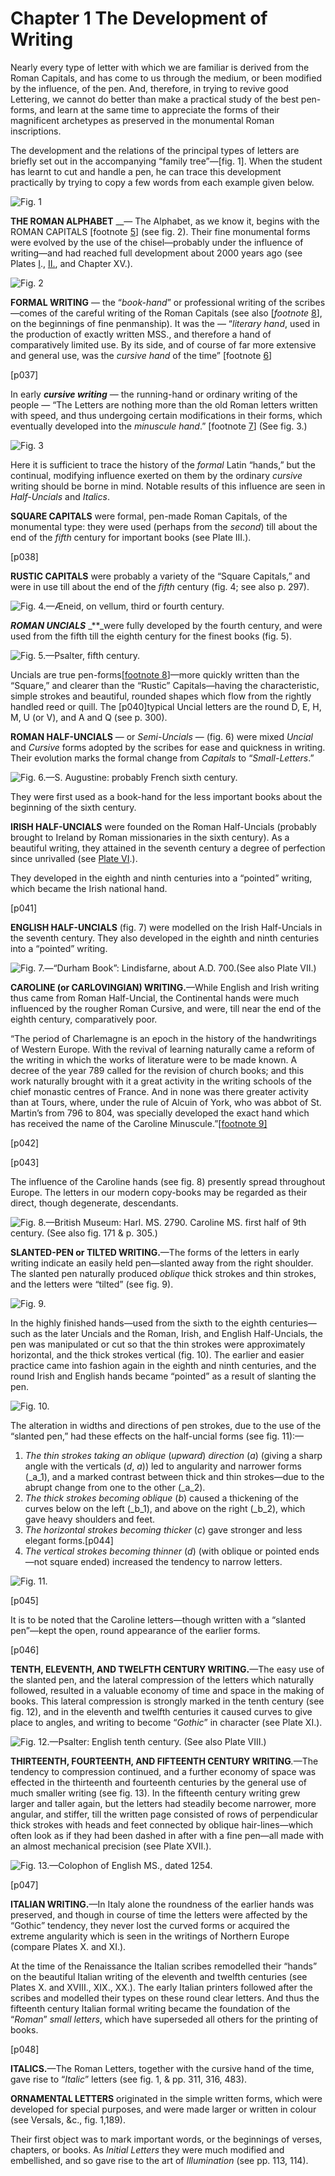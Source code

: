 # Chapter 1 The Development of Writing

Nearly every type of letter with which we are familiar is derived from the Roman Capitals, and has come to us through the medium, or been modified by the influence, of the pen. And, therefore, in trying to revive good Lettering, we cannot do better than make a practical study of the best pen-forms, and learn at the same time to appreciate the forms of their magnificent archetypes as preserved in the monumental Roman inscriptions.

The development and the relations of the principal types of letters are briefly set out in the accompanying “family tree”—\[fig. 1\]. When the student has learnt to cut and handle a pen, he can trace this development practically by trying to copy a few words from each example given below.

![Fig. 1](../.gitbook/assets/i024.jpg)

**THE ROMAN ALPHABET** \_\_— The Alphabet, as we know it, begins with the ROMAN CAPITALS \[footnote [5](../footnotes-f/footnotes-to-part-i.md)\] \(see fig. 2\). Their fine monumental forms were evolved by the use of the chisel—probably under the influence of writing—and had reached full development about 2000 years ago \(see Plates [I](../collotype-plates/plate-i.md)., [II.](http://www.gutenberg.org/files/47089/47089-h/47089-h.htm#plate02), and Chapter XV.\).

![Fig. 2](../.gitbook/assets/i036-figure002.jpg)

**FORMAL WRITING** — the “_book-hand_” or professional writing of the scribes—comes of the careful writing of the Roman Capitals \(see also \[_footnote_ [8](../footnotes-f/footnotes-to-part-i.md)\], on the beginnings of fine penmanship\). It was the — “_literary hand_, used in the production of exactly written MSS., and therefore a hand of comparatively limited use. By its side, and of course of far more extensive and general use, was the _cursive hand_ of the time” \[footnote [6](../footnotes-f/footnotes-to-part-i.md)\]

\[p037\]

In early _**cursive writing**_ — the running-hand or ordinary writing of the people — “The Letters are nothing more than the old Roman letters written with speed, and thus undergoing certain modifications in their forms, which eventually developed into the _minuscule hand_.” \[footnote [7](../footnotes-f/footnotes-to-part-i.md)\] \(See fig. 3.\)

![Fig. 3](../.gitbook/assets/i037-figure003.jpg)

Here it is sufficient to trace the history of the _formal_ Latin “hands,” but the continual, modifying influence exerted on them by the ordinary _cursive_ writing should be borne in mind. Notable results of this influence are seen in _Half-Uncials_ and _Italics_.

**SQUARE CAPITALS** were formal, pen-made Roman Capitals, of the monumental type: they were used \(perhaps from the _second_\) till about the end of the _fifth_ century for important books \(see Plate III.\).

\[p038\]

**RUSTIC CAPITALS** were probably a variety of the “Square Capitals,” and were in use till about the end of the _fifth_ century \(fig. 4; see also p. 297\).

![Fig. 4.&#x2014;&#xC6;neid, on vellum, third or fourth century.](../.gitbook/assets/i038-figure004.jpg)

_**ROMAN UNCIALS**_ \_\*\*\_were fully developed by the fourth century, and were used from the fifth till the eighth century for the finest books \(fig. 5\).

![Fig. 5.&#x2014;Psalter, fifth century.](../.gitbook/assets/i039-figure005.jpg)

Uncials are true pen-forms\[[footnote 8](../footnotes-f/footnotes-to-part-i.md)\]—more quickly written than the “Square,” and clearer than the “Rustic” Capitals—having the characteristic, simple strokes and beautiful, rounded shapes which flow from the rightly handled reed or quill. The \[p040\]typical Uncial letters are the round D, E, H, M, U \(or V\), and A and Q \(see p. 300\).

**ROMAN HALF-UNCIALS** — or _Semi-Uncials_ — \(fig. 6\) were mixed _Uncial_ and _Cursive_ forms adopted by the scribes for ease and quickness in writing. Their evolution marks the formal change from _Capitals_ to “_Small-Letters_.”

![Fig. 6.&#x2014;S. Augustine: probably French sixth century.](../.gitbook/assets/i040-figure006.jpg)

They were first used as a book-hand for the less important books about the beginning of the sixth century.

**IRISH HALF-UNCIALS** were founded on the Roman Half-Uncials \(probably brought to Ireland by Roman missionaries in the sixth century\). As a beautiful writing, they attained in the seventh century a degree of perfection since unrivalled \(see [Plate VI](../collotype-plates/plate-vi-half-uncial-irish-seventh-century-book-of-kells.md).\).

They developed in the eighth and ninth centuries into a “pointed” writing, which became the Irish national hand.

\[p041\]

**ENGLISH HALF-UNCIALS** \(fig. 7\) were modelled on the Irish Half-Uncials in the seventh century. They also developed in the eighth and ninth centuries into a “pointed” writing.

![Fig. 7.&#x2014;&#x201C;Durham Book&#x201D;: Lindisfarne, about A.D. 700.\(See also Plate VII.\)](../.gitbook/assets/i041-figure007.jpg)

**CAROLINE \(or CARLOVINGIAN\) WRITING.**—While English and Irish writing thus came from Roman Half-Uncial, the Continental hands were much influenced by the rougher Roman Cursive, and were, till near the end of the eighth century, comparatively poor.

“The period of Charlemagne is an epoch in the history of the handwritings of Western Europe. With the revival of learning naturally came a reform of the writing in which the works of literature were to be made known. A decree of the year 789 called for the revision of church books; and this work naturally brought with it a great activity in the writing schools of the chief monastic centres of France. And in none was there greater activity than at Tours, where, under the rule of Alcuin of York, who was abbot of St. Martin’s from 796 to 804, was specially developed the exact hand which has received the name of the Caroline Minuscule.”[\[footnote 9\]](../footnotes-f/footnotes-to-part-i.md)

\[p042\]

\[p043\]

The influence of the Caroline hands \(see fig. 8\) presently spread throughout Europe. The letters in our modern copy-books may be regarded as their direct, though degenerate, descendants.

![Fig. 8.&#x2014;British Museum: Harl. MS. 2790. Caroline MS. first half of 9th century. \(See also fig. 171 &amp; p. 305.\)](../.gitbook/assets/i042-figure008.jpg)

**SLANTED-PEN or TILTED WRITING.**—The forms of the letters in early writing indicate an easily held pen—slanted away from the right shoulder. The slanted pen naturally produced _oblique_ thick strokes and thin strokes, and the letters were “tilted” \(see fig. 9\).

![Fig. 9.](../.gitbook/assets/i044a-figure009.jpg)

In the highly finished hands—used from the sixth to the eighth centuries—such as the later Uncials and the Roman, Irish, and English Half-Uncials, the pen was manipulated or cut so that the thin strokes were approximately horizontal, and the thick strokes vertical \(fig. 10\). The earlier and easier practice came into fashion again in the eighth and ninth centuries, and the round Irish and English hands became “pointed” as a result of slanting the pen.

![Fig. 10.](../.gitbook/assets/i044b-figure010.jpg)

The alteration in widths and directions of pen strokes, due to the use of the “slanted pen,” had these effects on the half-uncial forms \(see fig. 11\):—

1. _The thin strokes taking an oblique_ \(_upward_\) _direction_ \(_a_\) \(giving a sharp angle with the verticals \(_d_, _a_\)\) led to angularity and narrower forms \(\_a\_1\), and a marked contrast between thick and thin strokes—due to the abrupt change from one to the other \(\_a\_2\).
2. _The thick strokes becoming oblique_ \(_b_\) caused a thickening of the curves below on the left \(\_b\_1\), and above on the right \(\_b\_2\), which gave heavy shoulders and feet.
3. _The horizontal strokes becoming thicker_ \(_c_\) gave stronger and less elegant forms.\[p044\]
4. _The vertical strokes becoming thinner_ \(_d_\) \(with oblique or pointed ends—not square ended\) increased the tendency to narrow letters.

![Fig. 11.](../.gitbook/assets/i045-figure011.jpg)

\[p045\]

It is to be noted that the Caroline letters—though written with a “slanted pen”—kept the open, round appearance of the earlier forms.

\[p046\]

**TENTH, ELEVENTH, AND TWELFTH CENTURY WRITING.**—The easy use of the slanted pen, and the lateral compression of the letters which naturally followed, resulted in a valuable economy of time and space in the making of books. This lateral compression is strongly marked in the tenth century \(see fig. 12\), and in the eleventh and twelfth centuries it caused curves to give place to angles, and writing to become “_Gothic_” in character \(see Plate XI.\).

![Fig. 12.&#x2014;Psalter: English tenth century. \(See also Plate VIII.\)](../.gitbook/assets/i046-figure012.jpg)

**THIRTEENTH, FOURTEENTH, AND FIFTEENTH CENTURY WRITING**_._—The tendency to compression continued, and a further economy of space was effected in the thirteenth and fourteenth centuries by the general use of much smaller writing \(see fig. 13\). In the fifteenth century writing grew larger and taller again, but the letters had steadily become narrower, more angular, and stiffer, till the written page consisted of rows of perpendicular thick strokes with heads and feet connected by oblique hair-lines—which often look as if they had been dashed in after with a fine pen—all made with an almost mechanical precision \(see Plate XVII.\).

![Fig. 13.&#x2014;Colophon of English MS., dated 1254.](../.gitbook/assets/i047-figure013.jpg)

\[p047\]

**ITALIAN WRITING.**—In Italy alone the roundness of the earlier hands was preserved, and though in course of time the letters were affected by the “Gothic” tendency, they never lost the curved forms or acquired the extreme angularity which is seen in the writings of Northern Europe \(compare Plates X. and XI.\).

At the time of the Renaissance the Italian scribes remodelled their “hands” on the beautiful Italian writing of the eleventh and twelfth centuries \(see Plates X. and XVIII., XIX., XX.\). The early Italian printers followed after the scribes and modelled their types on these round clear letters. And thus the fifteenth century Italian formal writing became the foundation of the “_Roman_” _small letters_, which have superseded all others for the printing of books.

\[p048\]

**ITALICS.**—The Roman Letters, together with the cursive hand of the time, gave rise to “_Italic_” letters \(see fig. 1, & pp. 311, 316, 483\).

**ORNAMENTAL LETTERS** originated in the simple written forms, which were developed for special purposes, and were made larger or written in colour \(see Versals, &c., fig. 1,189\).

Their first object was to mark important words, or the beginnings of verses, chapters, or books. As _Initial Letters_ they were much modified and embellished, and so gave rise to the art of _Illumination_ \(see pp. 113, 114\).

